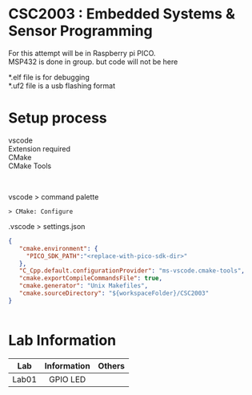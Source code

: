 # CSC2003 : Embedded Systems & Sensor Programming

For this attempt will be in Raspberry pi PICO. <br>
MSP432 is done in group. but code will not be here

*.elf file is for debugging  <br>
*.uf2 file is a usb flashing format

# Setup process

vscode  <br>
Extension required  <br>
CMake <br>
CMake Tools 

 <br>

vscode > command palette

```> CMake: Configure```


.vscode > settings.json
 ``` JSON
 {
    "cmake.environment": {
      "PICO_SDK_PATH":"<replace-with-pico-sdk-dir>"
    },
    "C_Cpp.default.configurationProvider": "ms-vscode.cmake-tools",
    "cmake.exportCompileCommandsFile": true,
    "cmake.generator": "Unix Makefiles",
    "cmake.sourceDirectory": "${workspaceFolder}/CSC2003"
}
  
 ```

 # Lab Information

| Lab           | Information                    | Others        |
| ------------- |:------------------------------:| ------------- |
| Lab01         | GPIO LED                       |               |
